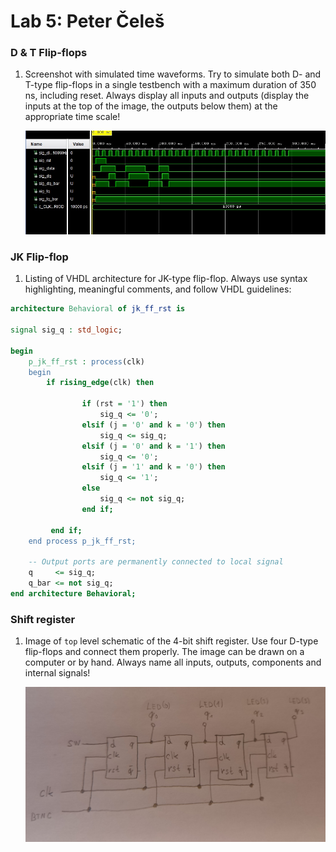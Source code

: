# Lab 5: Peter Čeleš

### D & T Flip-flops

1. Screenshot with simulated time waveforms. Try to simulate both D- and T-type flip-flops in a single testbench with a maximum duration of 350 ns, including reset. Always display all inputs and outputs (display the inputs at the top of the image, the outputs below them) at the appropriate time scale!

   ![your figure](waveforms_d_t.jpg)

### JK Flip-flop

1. Listing of VHDL architecture for JK-type flip-flop. Always use syntax highlighting, meaningful comments, and follow VHDL guidelines:

```vhdl
architecture Behavioral of jk_ff_rst is

signal sig_q : std_logic;

begin
    p_jk_ff_rst : process(clk)
    begin
        if rising_edge(clk) then
                
                if (rst = '1') then
                    sig_q <= '0';                    
                elsif (j = '0' and k = '0') then
                    sig_q <= sig_q;                    
                elsif (j = '0' and k = '1') then
                    sig_q <= '0';                    
                elsif (j = '1' and k = '0') then
                    sig_q <= '1';                    
                else 
                    sig_q <= not sig_q;
                end if;
                
         end if;       
    end process p_jk_ff_rst;

    -- Output ports are permanently connected to local signal
    q     <= sig_q;
    q_bar <= not sig_q;
end architecture Behavioral;
```

### Shift register

1. Image of `top` level schematic of the 4-bit shift register. Use four D-type flip-flops and connect them properly. The image can be drawn on a computer or by hand. Always name all inputs, outputs, components and internal signals!

   ![your figure](shift_registr.jpg)
